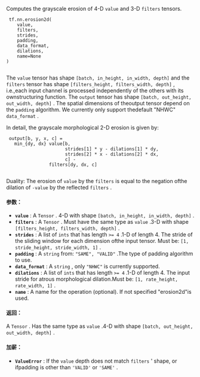 Computes the grayscale erosion of 4-D  `value`  and 3-D  `filters`  tensors.

```
 tf.nn.erosion2d(
    value,
    filters,
    strides,
    padding,
    data_format,
    dilations,
    name=None
)
 
```

The  `value`  tensor has shape  `[batch, in_height, in_width, depth]`  and the `filters`  tensor has shape  `[filters_height, filters_width, depth]` , i.e.,each input channel is processed independently of the others with its ownstructuring function. The  `output`  tensor has shape `[batch, out_height, out_width, depth]` . The spatial dimensions of theoutput tensor depend on the  `padding`  algorithm. We currently only support thedefault "NHWC"  `data_format` .

In detail, the grayscale morphological 2-D erosion is given by:

```
 output[b, y, x, c] =
   min_{dy, dx} value[b,
                      strides[1] * y - dilations[1] * dy,
                      strides[2] * x - dilations[2] * dx,
                      c] -
                filters[dy, dx, c]
 
```

Duality: The erosion of  `value`  by the  `filters`  is equal to the negation ofthe dilation of  `-value`  by the reflected  `filters` .

#### 参数：
- **`value`** : A  `Tensor` . 4-D with shape  `[batch, in_height, in_width, depth]` .
- **`filters`** : A  `Tensor` . Must have the same type as  `value` .3-D with shape  `[filters_height, filters_width, depth]` .
- **`strides`** : A list of  `ints`  that has length  `>= 4` .1-D of length 4. The stride of the sliding window for each dimension ofthe input tensor. Must be:  `[1, stride_height, stride_width, 1]` .
- **`padding`** : A  `string`  from:  `"SAME", "VALID"` .The type of padding algorithm to use.
- **`data_format`** : A  `string` , only  `"NHWC"`  is currently supported.
- **`dilations`** : A list of  `ints`  that has length  `>= 4` .1-D of length 4. The input stride for atrous morphological dilation.Must be:  `[1, rate_height, rate_width, 1]` .
- **`name`** : A name for the operation (optional). If not specified "erosion2d"is used.


#### 返回：
A  `Tensor` . Has the same type as  `value` .4-D with shape  `[batch, out_height, out_width, depth]` .

#### 加薪：
- **`ValueError`** : If the  `value`  depth does not match  `filters` ' shape, or ifpadding is other than  `'VALID'`  or  `'SAME'` .
